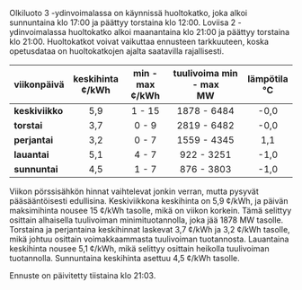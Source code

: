 Olkiluoto 3 -ydinvoimalassa on käynnissä huoltokatko, joka alkoi sunnuntaina klo 17:00 ja päättyy torstaina klo 12:00. Loviisa 2 -ydinvoimalassa huoltokatko alkoi maanantaina klo 21:00 ja päättyy torstaina klo 21:00. Huoltokatkot voivat vaikuttaa ennusteen tarkkuuteen, koska opetusdataa on huoltokatkojen ajalta saatavilla rajallisesti.

| viikonpäivä  | keskihinta<br>¢/kWh | min - max<br>¢/kWh | tuulivoima min - max<br>MW | lämpötila<br>°C |
|:-------------|:----------------:|:----------------:|:-------------:|:-------------:|
| **keskiviikko** | 5,9 | 1 - 15 | 1878 - 6484 | -0,0 |
| **torstai**    | 3,7 | 0 - 9  | 2819 - 6482 | -0,0 |
| **perjantai**  | 3,2 | 0 - 7  | 1559 - 4345 | 1,1  |
| **lauantai**   | 5,1 | 4 - 7  | 922 - 3251  | -1,0 |
| **sunnuntai**  | 4,5 | 1 - 7  | 876 - 3803  | -1,0 |

Viikon pörssisähkön hinnat vaihtelevat jonkin verran, mutta pysyvät pääsääntöisesti edullisina. Keskiviikkona keskihinta on 5,9 ¢/kWh, ja päivän maksimihinta nousee 15 ¢/kWh tasolle, mikä on viikon korkein. Tämä selittyy osittain alhaisella tuulivoiman minimituotannolla, joka jää 1878 MW tasolle. Torstaina ja perjantaina keskihinnat laskevat 3,7 ¢/kWh ja 3,2 ¢/kWh tasolle, mikä johtuu osittain voimakkaammasta tuulivoiman tuotannosta. Lauantaina keskihinta nousee 5,1 ¢/kWh, mikä selittyy osittain heikolla tuulivoiman tuotannolla. Sunnuntaina keskihinta asettuu 4,5 ¢/kWh tasolle.

Ennuste on päivitetty tiistaina klo 21:03.